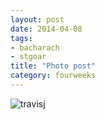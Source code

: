 ```yaml
---
layout: post
date: 2014-04-08
tags:
- bacharach
- stgoar
title: "Photo post"
category: fourweeks
---
```

![travisj](/images/e5b9cb0c2e93f062e16e25b11eebf0e22212d947a753348dd85bec955e1d6376.jpg)
